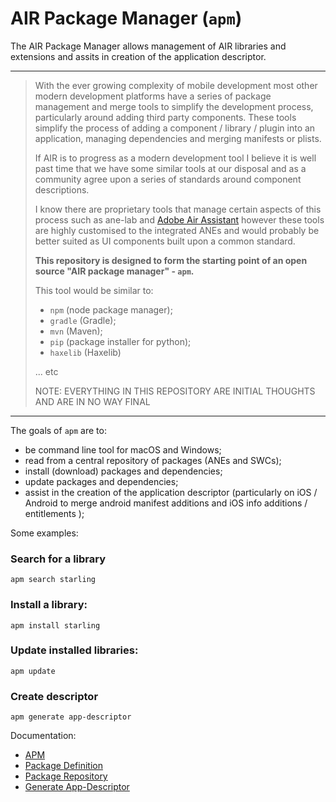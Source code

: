 
# AIR Package Manager (`apm`)

The AIR Package Manager allows management of AIR libraries and extensions and assits in creation of the application descriptor. 

---

>
> With the ever growing complexity of mobile development most other modern development platforms have a series of package management and merge tools to simplify the development process, particularly around adding third party components. These tools simplify the process of adding a component / library / plugin into an application, managing dependencies and merging manifests or plists.
>
> If AIR is to progress as a modern development tool I believe it is well past time that we have some similar tools at our disposal and as a community agree upon a series of standards around component descriptions. 
>
> I know there are proprietary tools that manage certain aspects of this process such as ane-lab and [Adobe Air Assistant](https://github.com/SaffronCode/Adobe-Air-Assistant) however these tools are highly customised to the integrated ANEs and would probably be better suited as UI components built upon a common standard.
>
> **This repository is designed to form the starting point of an open source "AIR package manager" - `apm`.**
> 
> This tool would be similar to:
> - `npm` (node package manager);
> - `gradle` (Gradle);
> - `mvn` (Maven);
> - `pip` (package installer for python);
> - `haxelib` (Haxelib) 
> 
> ... etc
>
> NOTE: EVERYTHING IN THIS REPOSITORY ARE INITIAL THOUGHTS AND ARE IN NO WAY FINAL
> 

--- 

The goals of `apm` are to:

- be command line tool for macOS and Windows;
- read from a central repository of packages (ANEs and SWCs);
- install (download) packages and dependencies;
- update packages and dependencies;
- assist in the creation of the application descriptor (particularly on iOS / Android to merge android manifest additions and iOS info additions / entitlements );



Some examples:

### Search for a library

```
apm search starling
```


### Install a library:

```
apm install starling
```


### Update installed libraries:

```
apm update 
```


### Create descriptor

```
apm generate app-descriptor 
```



Documentation:

- [APM](APM.md)
- [Package Definition](PackageDefinition.md)
- [Package Repository](PackageRepository.md)
- [Generate App-Descriptor](GenerateAppDescriptor.md)


